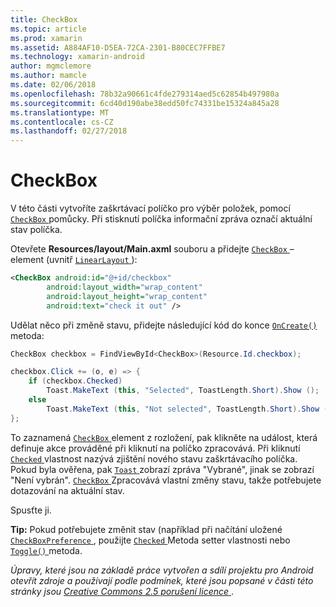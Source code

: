 ```yaml
---
title: CheckBox
ms.topic: article
ms.prod: xamarin
ms.assetid: A884AF10-D5EA-72CA-2301-B80CEC7FFBE7
ms.technology: xamarin-android
author: mgmclemore
ms.author: mamcle
ms.date: 02/06/2018
ms.openlocfilehash: 78b32a90661c4fde279314aed5c62854b497980a
ms.sourcegitcommit: 6cd40d190abe38edd50fc74331be15324a845a28
ms.translationtype: MT
ms.contentlocale: cs-CZ
ms.lasthandoff: 02/27/2018
---
```

# <a name="checkbox"></a>CheckBox

V této části vytvoříte zaškrtávací políčko pro výběr položek, pomocí [ `CheckBox` ](https://developer.xamarin.com/api/type/Android.Widget.CheckBox) pomůcky. Při stisknutí políčka informační zpráva označí aktuální stav políčka.

Otevřete **Resources/layout/Main.axml** souboru a přidejte [ `CheckBox` ](https://developer.xamarin.com/api/type/Android.Widget.CheckBox/) – element (uvnitř [ `LinearLayout` ](https://developer.xamarin.com/api/type/Android.Widget.LinearLayout)):

```xml
<CheckBox android:id="@+id/checkbox"
        android:layout_width="wrap_content"
        android:layout_height="wrap_content"
        android:text="check it out" />
```

Udělat něco při změně stavu, přidejte následující kód do konce [ `OnCreate()` ](https://developer.xamarin.com/api/member/Android.App.Activity.OnCreate/p/Android.OS.Bundle/Android.OS.PersistableBundle) metoda:

```csharp
CheckBox checkbox = FindViewById<CheckBox>(Resource.Id.checkbox);

checkbox.Click += (o, e) => {
    if (checkbox.Checked)
        Toast.MakeText (this, "Selected", ToastLength.Short).Show ();
    else
        Toast.MakeText (this, "Not selected", ToastLength.Short).Show ();
};
```

To zaznamená [ `CheckBox` ](https://developer.xamarin.com/api/type/Android.Widget.CheckBox/) element z rozložení, pak klikněte na událost, která definuje akce prováděné při kliknutí na políčko zpracovává. Při kliknutí [ `Checked` ](https://developer.xamarin.com/api/property/Android.Widget.CompoundButton.Checked/) vlastnost nazývá zjištění nového stavu zaškrtávacího políčka. Pokud byla ověřena, pak [ `Toast` ](https://developer.xamarin.com/api/type/Android.Widget.Toast/) zobrazí zpráva "Vybrané", jinak se zobrazí "Není vybrán". [ `CheckBox` ](https://developer.xamarin.com/api/type/Android.Widget.CheckBox/) Zpracovává vlastní změny stavu, takže potřebujete dotazování na aktuální stav.

Spusťte ji.

**Tip:** Pokud potřebujete změnit stav (například při načítání uložené [ `CheckBoxPreference` ](https://developer.xamarin.com/api/type/Android.Preferences.CheckBoxPreference), použijte [ `Checked` ](https://developer.xamarin.com/api/property/Android.Widget.CompoundButton.Checked) Metoda setter vlastnosti nebo [ `Toggle()` ](https://developer.xamarin.com/api/member/Android.Widget.CompoundButton.Toggle) metoda.

*Úpravy, které jsou na základě práce vytvořen a sdílí projektu pro Android otevřít zdroje a používají podle podmínek, které jsou popsané v části této stránky jsou*
[*Creative Commons 2.5 porušení licence* ](http://creativecommons.org/licenses/by/2.5/).
